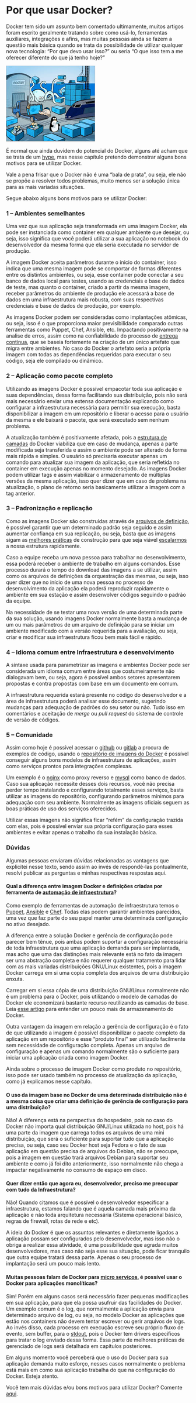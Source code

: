 # Por que usar Docker?

Docker tem sido um assunto bem comentado ultimamente, muitos artigos foram escrito geralmente tratando sobre como usá-lo, ferramentas auxiliares, integrações e afins, mas muitas pessoas ainda se fazem a questão mais básica quando se trata da possibilidade de utilizar qualquer nova tecnologia: “Por que devo usar isso?” ou seria “O que isso tem a me oferecer diferente do que já tenho hoje?”

![](images/docker_porque.jpg)

É normal que ainda duvidem do potencial do Docker, alguns até acham que se trata de um [hype](http://techfree.com.br/2015/06/sera-que-esse-modelo-de-containers-e-um-hype/), mas nesse capítulo pretendo demonstrar alguns bons motivos para se utilizar Docker.


Vale a pena frisar que o Docker não é uma “bala de prata”, ou seja, ele não se propõe a resolver todos problemas, muito menos ser a solução única para as mais variadas situações.

Segue abaixo alguns bons motivos para se utilizar Docker:

### 1 – Ambientes semelhantes

Uma vez que sua aplicação seja transformada em uma imagem Docker, ela pode ser instanciada como container em qualquer ambiente que desejar, ou seja, isso significa que você poderá utilizar a sua aplicação no notebook do desenvolvedor da mesma forma que ela seria executada no servidor de produção.

A imagem Docker aceita parâmetros durante o inicio do container, isso indica que uma mesma imagem pode se comportar de formas diferentes entre os distintos ambientes, ou seja, esse container pode conectar a seu banco de dados local para testes, usando as credenciais e base de dados de teste, mas quanto o container, criado a partir da mesma imagem, receber parâmetros do ambiente de produção ele acessará a base de dados em uma infraestrutura mais robusta, com suas respectivas credenciais e base de dados de produção, por exemplo.

As imagens Docker podem ser consideradas como implantações atômicas, ou seja, isso é o que proporciona maior previsibilidade comparado outras ferramentas como Puppet, Chef, Ansible, etc. Impactando positivamente na analise de erros, assim como na confiabilidade do processo de [entrega contínua](https://www.thoughtworks.com/continuous-delivery), que se baseia fortemente na criação de um único artefato que migra entre ambientes. No caso do Docker o artefato seria a própria imagem com todas as dependências requeridas para executar o seu código, seja ele compilado ou dinâmico.

### 2 – Aplicação como pacote completo

Utilizando as imagens Docker é possível empacotar toda sua aplicação e suas dependências, dessa forma facilitando sua distribuição, pois não será mais necessário enviar uma extensa documentação explicando como configurar a infraestrutura necessária para permitir sua execução, basta disponibilizar a imagem em um repositório e liberar o acesso para o usuário da mesma e ele baixará o pacote, que será executado sem nenhum problema.

A atualização também é positivamente afetada, pois a [estrutura de camadas](http://techfree.com.br/2015/12/entendendo-armazenamentos-de-dados-no-docker/) do Docker viabiliza que em caso de mudança, apenas a parte modificada seja transferida e assim o ambiente pode ser alterado de forma mais rápida e simples. O usuário só precisaria executar apenas um comando para atualizar sua imagem da aplicação, que seria refletida no container em execução apenas no momento desejado. As imagens Docker podem utilizar tags e assim viabilizar o armazenamento de múltiplas versões da mesma aplicação, isso quer dizer que em caso de problema na atualização, o plano de retorno seria basicamente utilizar a imagem com a tag anterior.

### 3 – Padronização e replicação

Como as imagens Docker são construídas através de [arquivos de definição](https://docs.docker.com/engine/reference/builder/), é possível garantir que um determinado padrão seja seguido e assim aumentar confiança em sua replicação, ou seja, basta que as imagens sigam as [melhores práticas](https://docs.docker.com/engine/userguide/eng-image/dockerfile_best-practices/) de construção para que seja viável [escalarmos](https://pt.wikipedia.org/wiki/Escalabilidade) a nossa estrutura rapidamente.

Caso a equipe receba um nova pessoa para trabalhar no desenvolvimento, essa poderá receber o ambiente de trabalho em alguns comandos. Esse processo durará o tempo do download das imagens a se utilizar, assim como os arquivos de definições da orquestração das mesmas, ou seja, isso quer dizer que no início de uma nova pessoa no processo de desenvolvimento da aplicação ela poderá reproduzir rapidamente o ambiente em sua estação e assim desenvolver códigos seguindo o padrão da equipe.

Na necessidade de se testar uma nova versão de uma determinada parte da sua solução, usando imagens Docker normalmente basta a mudança de um ou mais parâmetros de um arquivo de definição para se iniciar um ambiente modificado com a versão requerida para a avaliação, ou seja, criar e modificar sua infraestrutura ficou bem mais fácil e rápido.

### 4 – Idioma comum entre Infraestrutura e desenvolvimento

A sintaxe usada para parametrizar as imagens e ambientes Docker pode ser considerada um idioma comum entre áreas que costumeiramente não dialogavam bem, ou seja, agora é possível ambos setores apresentarem propostas e contra propostas com base em um documento em comum.

A infraestrutura requerida estará presente no código do desenvolvedor e a área de infraestrutura poderá analisar esse documento, sugerindo mudanças para adequação de padrões do seu setor ou não. Tudo isso em comentários e aceitação de *merge* ou *pull request* do sistema de controle de versão de códigos.

### 5 – Comunidade

Assim como hoje é possível acessar o [github](http://github.com/) ou [gitlab](https://about.gitlab.com/) a procura de exemplos de código, usando o [repositório de imagens do Docker](http://hub.docker.com/) é possível conseguir alguns bons modelos de infraestrutura de aplicações, assim como serviços prontos para integrações complexas.

Um exemplo é o [nginx](https://hub.docker.com/_/nginx/) como proxy reverso e [mysql](https://hub.docker.com/_/mysql/) como banco de dados. Caso sua aplicação necessite desses dois recursos, você não precisa perder tempo instalando e configurando totalmente esses serviços, basta utilizar as imagens do repositório, configurando parâmetros mínimos para adequação com seu ambiente. Normalmente as imagens oficiais seguem as boas práticas de uso dos serviços oferecidos.

Utilizar essas imagens não significa ficar “refém” da configuração trazida com elas, pois é possível enviar sua própria configuração para esses ambientes e evitar apenas o trabalho da sua instalação básica.

### Dúvidas

Algumas pessoas enviaram dúvidas relacionadas as vantagens que explicitei nesse texto, sendo assim ao invés de respondê-las pontualmente, resolvi publicar as perguntas e minhas respectivas respostas aqui.

#### Qual a diferença entre imagem Docker e definições criadas por ferramenta de [automação de infraestrutura](http://www.ibm.com/developerworks/br/library/a-devops2/)?

Como exemplo de ferramentas de automação de infraestrutura temos o [Puppet](https://puppetlabs.com/), [Ansible](https://www.ansible.com/) e [Chef](https://www.chef.io/chef/). Todas elas podem garantir ambientes parecidos, uma vez que faz parte do seu papel manter uma determinada configuração no ativo desejado.

A diferença entre a solução Docker e gerência de configuração pode parecer bem tênue, pois ambas podem suportar a configuração necessária de toda infraestrutura que uma aplicação demanda para ser implantada, mas acho que uma das distinções mais relevante está no fato da imagem ser uma abstração completa e não requerer qualquer tratamento para lidar com as mais variadas distribuições GNU/Linux existentes, pois a imagem Docker carrega em si uma copia completa dos arquivos de uma distribuição enxuta.

Carregar em si essa cópia de uma distribuição GNU/Linux normalmente não é um problema para o Docker, pois utilizando o modelo de camadas do Docker ele economizará bastante recurso reutilizando as camadas de base. Leia [esse artigo](http://techfree.com.br/2015/12/entendendo-armazenamentos-de-dados-no-docker/) para entender um pouco mais de armazenamento do Docker.

Outra vantagem da imagem em relação a gerência de configuração é o fato de que utilizando a imagem é possível disponibilizar o pacote completo da aplicação em um repositório e esse “produto final” ser utilizado facilmente sem necessidade de configuração completa. Apenas um arquivo de configuração e apenas um comando normalmente são o suficiente para iniciar uma aplicação criada como imagem Docker.

Ainda sobre o processo de imagem Docker como produto no repositório, isso pode ser usado também no processo de atualização da aplicação, como já explicamos nesse capítulo.

#### O uso da imagem base no Docker de uma determinada distribuição não é a mesma coisa que criar uma definição de gerência de configuração para uma distribuição?

Não! A diferença está na perspectiva do hospedeiro, pois no caso do Docker não importa qual distribuição GNU/Linux utilizada no host, pois há uma parte da imagem que carrega todos os arquivos de uma mini distribuição, que será o suficiente para suportar tudo que a aplicação precisa, ou seja, caso seu Docker host seja Fedora e o fato de sua aplicação em questão precisa de arquivos do Debian, não se preocupe, pois a imagem em questão trará arquivos Debian para suportar seu ambiente e como já foi dito anteriormente, isso normalmente não chega a impactar negativamente no consumo de espaço em disco.

#### Quer dizer então que agora eu, desenvolvedor, preciso me preocupar com tudo da Infraestrutura?

Não! Quando citamos que é possível o desenvolvedor especificar a infraestrutura, estamos falando que é aquela camada mais próxima da aplicação e não toda arquitetura necessária (Sistema operacional básico, regras de firewall, rotas de rede e etc).

A ideia do Docker é que os assuntos relevantes e diretamente ligados a aplicação possam ser configurados pelo desenvolvedor, mas isso não o obriga a realizar essa atividade, é uma possibilidade que agrada muitos desenvolvedores, mas caso não seja esse sua situação, pode ficar tranquilo que outra equipe tratará dessa parte. Apenas o seu processo de implantação será um pouco mais lento.

#### Muitas pessoas falam de Docker para [micro serviços](https://www.thoughtworks.com/pt/insights/blog/microservices-nutshell), é possível usar o Docker para aplicações monolíticas?

Sim! Porém em alguns casos será necessário fazer pequenas modificações em sua aplicação, para que ela possa usufruir das facilidades do Docker. Um exemplo comum é o log, que normalmente a aplicação envia para determinado arquivo de log, ou seja, no modelo Docker as aplicações que estão nos containers não devem tentar escrever ou gerir arquivos de logs. Ao invés disso, cada processo em execução escreve seu próprio fluxo de evento, sem buffer, para o [stdout](https://pt.wikipedia.org/wiki/Fluxos_padr%C3%A3o), pois o Docker tem drivers específicos para tratar o log enviado dessa forma. Essa parte de melhores práticas de gerenciado de logs será detalhada em capítulos posteriores.

Em alguns momento você perceberá que o uso do Docker para sua aplicação demanda muito esforço, nesses casos normalmente o problema está mais em como sua aplicação trabalha do que na configuração do Docker. Esteja atento.

Você tem mais dúvidas e/ou bons motivos para utilizar Docker? Comente [aqui](http://techfree.com.br/2016/03/porque-usar-docker/).




